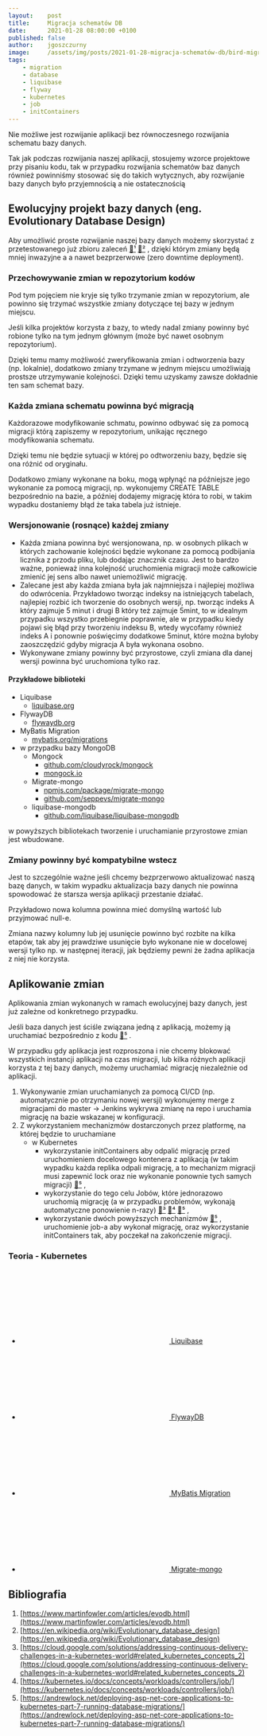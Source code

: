 ```yaml
---
layout:    post
title:     Migracja schematów DB
date:      2021-01-28 08:00:00 +0100
published: false
author:    jgoszczurny
image:     /assets/img/posts/2021-01-28-migracja-schematów-db/bird-migrations.jpg
tags:
    - migration
    - database
    - liquibase
    - flyway
    - kubernetes
    - job
    - initContainers
---
```


Nie możliwe jest rozwijanie aplikacji bez równoczesnego rozwijania schematu bazy danych.

Tak jak podczas rozwijania naszej aplikacji, stosujemy wzorce projektowe przy pisaniu kodu, tak w przypadku rozwijania schematów baz danych również powinniśmy stosować się do takich wytycznych, aby rozwijanie bazy danych było przyjemnością a nie ostatecznością

## Ewolucyjny projekt bazy danych (eng. Evolutionary Database Design)
Aby umożliwić proste rozwijanie naszej bazy danych możemy skorzystać z przetestowanego już zbioru zaleceń [🔗¹](https://www.martinfowler.com/articles/evodb.html) [🔗²](https://en.wikipedia.org/wiki/Evolutionary_database_design) , dzięki którym zmiany będą mniej inwazyjne a a nawet bezprzerwowe (zero downtime deployment).

### Przechowywanie zmian w repozytorium kodów
Pod tym pojęciem nie kryje się tylko trzymanie zmian w repozytorium, ale powinno się trzymać wszystkie zmiany dotyczące tej bazy w jednym miejscu.

Jeśli kilka projektów korzysta z bazy, to wtedy nadal zmiany powinny być robione tylko na tym jednym głównym (może być nawet osobnym repozytorium).

Dzięki temu mamy możliwość zweryfikowania zmian i odtworzenia bazy (np. lokalnie), dodatkowo zmiany trzymane w jednym miejscu umożliwiają prostsze utrzymywanie kolejności. Dzięki temu uzyskamy zawsze dokładnie ten sam schemat bazy.

### Każda zmiana schematu powinna być migracją
Każdorazowe modyfikowanie schmatu, powinno odbywać się za pomocą migracji którą zapiszemy w repozytorium, unikając ręcznego modyfikowania schematu.

Dzięki temu nie będzie sytuacji w której po odtworzeniu bazy, będzie się ona różnić od oryginału.

Dodatkowo zmiany wykonane na boku, mogą wpłynąć na późniejsze jego wykonanie za pomocą migracji, np. wykonujemy CREATE TABLE bezpośrednio na bazie, a później dodajemy migrację która to robi, w takim wypadku dostaniemy błąd że taka tabela już istnieje.

### Wersjonowanie (rosnące) każdej zmiany
* Każda zmiana powinna być wersjonowana, np. w osobnych plikach w których zachowanie kolejności będzie wykonane za pomocą podbijania licznika z przodu pliku, lub dodając znacznik czasu.
  Jest to bardzo ważne, ponieważ inna kolejność uruchomienia migracji może całkowicie zmienić jej sens albo nawet uniemożliwić migrację.
* Zalecane jest aby każda zmiana była jak najmniejsza i najlepiej możliwa do odwrócenia. 
  Przykładowo tworząc indeksy na istniejących tabelach, najlepiej rozbić ich tworzenie do osobnych wersji, 
  np. tworząc indeks A który zajmuje 5 minut i drugi B który też zajmuje 5mint, to w idealnym przypadku wszystko przebiegnie poprawnie, ale w przypadku kiedy pojawi się błąd przy tworzeniu indeksu B, wtedy wycofamy również indeks A i ponownie poświęcimy dodatkowe 5minut, 
  które można byłoby zaoszczędzić gdyby migracja A była wykonana osobno. 
* Wykonywane zmiany powinny być przyrostowe, czyli zmiana dla danej wersji powinna być uruchomiona tylko raz.

#### Przykładowe biblioteki
* Liquibase
  * [liquibase.org](https://www.liquibase.org/)
* FlywayDB
  * [flywaydb.org](https://flywaydb.org/)
* MyBatis Migration
  * [mybatis.org/migrations](https://mybatis.org/migrations)
* w przypadku bazy MongoDB
  * Mongock
    * [github.com/cloudyrock/mongock](https://github.com/cloudyrock/mongock)
    * [mongock.io](https://www.mongock.io)
  * Migrate-mongo
    * [npmjs.com/package/migrate-mongo](https://www.npmjs.com/package/migrate-mongo)
    * [github.com/seppevs/migrate-mongo](https://github.com/seppevs/migrate-mongo)
  * liquibase-mongodb
    * [github.com/liquibase/liquibase-mongodb](https://github.com/liquibase/liquibase-mongodb)

w powyższych bibliotekach tworzenie i uruchamianie przyrostowe zmian jest wbudowane.

### Zmiany powinny być kompatybilne wstecz
Jest to szczególnie ważne jeśli chcemy bezprzerwowo aktualizować naszą bazę danych, w takim wypadku aktualizacja bazy danych nie powinna spowodować że starsza wersja aplikacji przestanie działać.

Przykładowo nowa kolumna powinna mieć domyślną wartość lub przyjmować null-e.

Zmiana nazwy kolumny lub jej usunięcie powinno być rozbite na kilka etapów, tak aby jej prawdziwe usunięcie było wykonane nie w docelowej wersji tylko np. w następnej iteracji, jak będziemy pewni że żadna aplikacja z niej nie korzysta.

## Aplikowanie zmian
Aplikowania zmian wykonanych w ramach ewolucyjnej bazy danych, jest już zależne od konkretnego przypadku.

Jeśli baza danych jest ściśle związana jedną z aplikacją, możemy ją uruchamiać bezpośrednio z kodu [🔗⁵](https://andrewlock.net/deploying-asp-net-core-applications-to-kubernetes-part-7-running-database-migrations/#running-migrations-on-application-startup) .

W przypadku gdy aplikacja jest rozproszona i nie chcemy blokować wszystkich instancji aplikacji na czas migracji, lub kilka różnych aplikacji korzysta z tej bazy danych, możemy uruchamiać migrację niezależnie od aplikacji.

1. Wykonywanie zmian uruchamianych za pomocą CI/CD (np. automatycznie po otrzymaniu nowej wersji)
   wykonujemy merge z migracjami do master → Jenkins wykrywa zmianę na repo i uruchamia migrację na bazie wskazanej w konfiguracji.
2. Z wykorzystaniem mechanizmów dostarczonych przez platformę, na której będzie to uruchamiane
   * w Kubernetes
     * wykorzystanie initContainers aby odpalić migrację przed uruchomieniem docelowego kontenera z aplikacją (w takim wypadku każda replika odpali migrację, a to mechanizm migracji musi zapewnić lock oraz nie wykonanie ponownie tych samych migracji) [🔗⁵](https://andrewlock.net/deploying-asp-net-core-applications-to-kubernetes-part-7-running-database-migrations/#init-containers) ,
     * wykorzystanie do tego celu Jobów, które jednorazowo uruchomią migrację (a w przypadku problemów, wykonają automatyczne ponowienie n-razy) [🔗³](https://cloud.google.com/solutions/addressing-continuous-delivery-challenges-in-a-kubernetes-world#related_kubernetes_concepts_2) [🔗⁴](https://kubernetes.io/docs/concepts/workloads/controllers/job/) [🔗⁵](https://andrewlock.net/deploying-asp-net-core-applications-to-kubernetes-part-7-running-database-migrations/#jobs) ,
     * wykorzystanie dwóch powyższych mechanizmów [🔗⁵](https://andrewlock.net/deploying-asp-net-core-applications-to-kubernetes-part-7-running-database-migrations/#combining-jobs-and-init-containers-to-handle-migrations) ,
       uruchomienie job-a aby wykonał migrację, 
       oraz wykorzystanie initContainers tak, aby poczekał na zakończenie migracji.

### Teoria - Kubernetes
* <a href="https://github.com/Consdata/blog-database-migration-example/tree/master/liquibase" title="Example Liquibase migration in GitHub project consdata/blog-database-migration-example"><svg class="svg-icon" style="color: #586069"><use xlink:href="{{ '/assets/minima-social-icons.svg#github' | relative_url }}"></use></svg> Liquibase</a>
* <a href="https://github.com/Consdata/blog-database-migration-example/tree/master/flyway" title="Example Flyway migration in GitHub project in consdata/blog-database-migration-example"><svg class="svg-icon" style="color: #586069"><use xlink:href="{{ '/assets/minima-social-icons.svg#github' | relative_url }}"></use></svg> FlywayDB</a>
* <a href="https://github.com/Consdata/blog-database-migration-example/tree/master/mybatis-migration" title="Example MyBatis migration in GitHub project consdata/blog-database-migration-example"><svg class="svg-icon" style="color: #586069"><use xlink:href="{{ '/assets/minima-social-icons.svg#github' | relative_url }}"></use></svg> MyBatis Migration</a>
* <a href="https://github.com/Consdata/blog-database-migration-example/tree/master/migrate-mongo" title="Example Migrate-Mongo migration in GitHub project consdata/blog-database-migration-example"><svg class="svg-icon" style="color: #586069"><use xlink:href="{{ '/assets/minima-social-icons.svg#github' | relative_url }}"></use></svg> Migrate-mongo</a>

## Bibliografia
1. [https://www.martinfowler.com/articles/evodb.html](https://www.martinfowler.com/articles/evodb.html)
2. [https://en.wikipedia.org/wiki/Evolutionary_database_design](https://en.wikipedia.org/wiki/Evolutionary_database_design)
3. [https://cloud.google.com/solutions/addressing-continuous-delivery-challenges-in-a-kubernetes-world#related_kubernetes_concepts_2](https://cloud.google.com/solutions/addressing-continuous-delivery-challenges-in-a-kubernetes-world#related_kubernetes_concepts_2)
4. [https://kubernetes.io/docs/concepts/workloads/controllers/job/](https://kubernetes.io/docs/concepts/workloads/controllers/job/)
5. [https://andrewlock.net/deploying-asp-net-core-applications-to-kubernetes-part-7-running-database-migrations/](https://andrewlock.net/deploying-asp-net-core-applications-to-kubernetes-part-7-running-database-migrations/)
